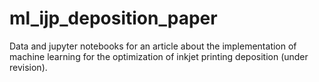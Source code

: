 # ml_ijp_deposition_paper
Data and jupyter notebooks for an article about the implementation of machine learning for the optimization of inkjet printing deposition (under revision).

